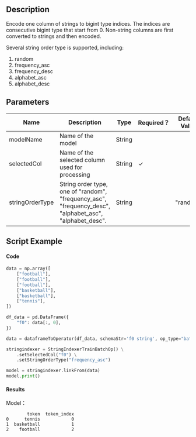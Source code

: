 ## Description
Encode one column of strings to bigint type indices.
 The indices are consecutive bigint type that start from 0.
 Non-string columns are first converted to strings and then encoded.
 
  Several string order type is supported, including:
 <ol>
     <li>random</li>
     <li>frequency_asc</li>
     <li>frequency_desc</li>
     <li>alphabet_asc</li>
     <li>alphabet_desc</li>
 </ol>

## Parameters
| Name | Description | Type | Required？ | Default Value |
| --- | --- | --- | --- | --- |
| modelName | Name of the model | String |  |  |
| selectedCol | Name of the selected column used for processing | String | ✓ |  |
| stringOrderType | String order type, one of "random", "frequency_asc", "frequency_desc", "alphabet_asc", "alphabet_desc". | String |  | "random" |


## Script Example
#### Code
```python
data = np.array([
    ["football"],
    ["football"],
    ["football"],
    ["basketball"],
    ["basketball"],
    ["tennis"],
])

df_data = pd.DataFrame({
    "f0": data[:, 0],
})

data = dataframeToOperator(df_data, schemaStr='f0 string', op_type="batch")

stringindexer = StringIndexerTrainBatchOp() \
    .setSelectedCol("f0") \
    .setStringOrderType("frequency_asc")

model = stringindexer.linkFrom(data)
model.print()
```

#### Results

Model：
```
        token  token_index
0      tennis            0
1  basketball            1
2    football            2
```




